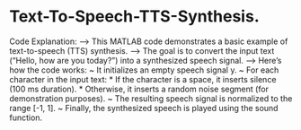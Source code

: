 # Text-To-Speech-TTS-Synthesis.

Code Explanation:
--> This MATLAB code demonstrates a basic example of text-to-speech (TTS) synthesis.
--> The goal is to convert the input text (“Hello, how are you today?”) into a synthesized speech signal.
--> Here’s how the code works:
      ~ It initializes an empty speech signal y.
      ~ For each character in the input text:
          * If the character is a space, it inserts silence (100 ms duration).
          * Otherwise, it inserts a random noise segment (for demonstration purposes).
      ~ The resulting speech signal is normalized to the range [-1, 1].
      ~ Finally, the synthesized speech is played using the sound function.
